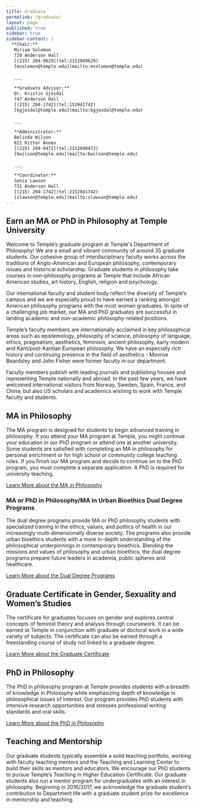 ```yaml
---
title: Graduate
permalink: /graduate/
layout: page
published: true
sidebar: true
sidebar-content: |
  **Chair:**  
   Miriam Solomon  
   729 Anderson Hall  
   [(215) 204-9629](tel:2152049629)  
   [msolomon@temple.edu](mailto:msolomon@temple.edu)  
   
   ___
   
   **Graduate Advisor:**  
   Dr. Kristin Gjesdal  
   747 Anderson Hall  
   [(215) 204-1742](tel:152041742)  
   [kgjesdal@temple.edu](mailto:kgjesdal@temple.edu)  
   
   ___
   
   **Administrator:**  
   Belinda Wilson  
   821 Ritter Annex   
   [(215) 204-0472](tel:2152040472)  
   [bwilson@temple.edu](mailto:bwilson@temple.edu)  
   
   ___

   **Coordinator:**  
   Sonia Lawson  
   731 Anderson Hall    
   [(215) 204-1742](tel:2152041742)   
   [slawson@temple.edu](mailto:slawson@temple.edu)
---
```

## Earn an MA or PhD in Philosophy at Temple University
Welcome to Temple’s graduate program at Temple's Department of Philosophy! We are a small and vibrant community of around 35 graduate students. Our cohesive group of interdisciplinary faculty works across the traditions of Anglo-American and European philosophy, contemporary issues and historical scholarship. Graduate students in philosophy take courses in non-philosophy programs at Temple that include African American studies, art history, English, religion and psychology. 

Our international faculty and student body reflect the diversity of Temple’s campus and we are especially proud to have earned a ranking amongst American philosophy programs with the most women graduates. In spite of a challenging job market, our MA and PhD graduates are successful in landing academic and non-academic philosophy-related positions. 


Temple’s faculty members are internationally acclaimed in key philosophical areas such as epistemology, philosophy of science, philosophy of language, ethics, pragmatism, aesthetics, feminism, ancient philosophy, early modern and Kant/post-Kantian European philosophy. We have an especially rich history and continuing presence in the field of aesthetics - Monroe Beardsley and John Fisher were former faculty in our department. 

Faculty members publish with leading journals and publishing houses and representing Temple nationally and abroad. In the past few years, we have welcomed international visitors from Norway, Sweden, Spain, France, and China, but also US scholars and academics wishing to work with Temple faculty and students. 

## MA in Philosophy
The MA program is designed for students to begin advanced training in philosophy. If you attend your MA program at Temple, you might continue your education in our PhD program or attend one at another university. Some students are satisfied with completing an MA in philosophy for personal enrichment or for high school or community college teaching roles. If you finish our MA program and decide to continue on to the PhD program, you must complete a separate application. A PhD is required for university teaching.

[Learn More about the MA in Philosophy](http://bulletin.temple.edu/graduate/scd/cla/philosophy-ma/)

### MA or PhD in Philosophy/MA in Urban Bioethics Dual Degree Programs
The dual degree programs provide MA or PhD philosophy students with specialized training in the ethics, values, and politics of health in our increasingly multi-dimensionally diverse society. The programs also provide urban bioethics students with a more in-depth understanding of the philosophical underpinnings in contemporary bioethics. Blending the missions and values of philosophy and urban bioethics, the dual degree programs prepare future leaders in academia, public spheres and healthcare.

[Learn More about the Dual Degree Programs](http://www.cla.temple.edu/philosophy/announcing-new-ma-in-philosophymasters-in-urban-bioethics-dual-degree-program/)

## Graduate Certificate in Gender, Sexuality and Women’s Studies
The certificate for graduates focuses on gender and explores central concepts of feminist theory and analysis through coursework. It can be earned at Temple in conjunction with graduate or doctoral work in a wide variety of subjects. The certificate can also be earned through a freestanding course of study not linked to a graduate degree.

[Learn More about the Graduate Certificate](https://liberalarts.temple.edu/academics/graduate/womens-studies-graduate-certificate)

## PhD in Philosophy
The PhD in philosophy program at Temple provides students with a breadth of knowledge in Philosophy while emphasizing depth of knowledge in philosophical issues of interest. Our program provides PhD students with intensive research opportunities and stresses professional writing standards and oral skills. 

[Learn More about the PhD in Philosophy](http://bulletin.temple.edu/graduate/scd/cla/philosophy-phd/)

## Teaching and Mentorship
Our graduate students typically assemble a solid teaching portfolio, working with faculty teaching mentors and the Teaching and Learning Center to build their skills as mentors and educators. We encourage our PhD students to pursue Temple’s Teaching in Higher Education Certificate. Our graduate students also run a mentor program for undergraduates with an interest in philosophy. Beginning in 2016/2017, we acknowledge the graduate student’s contribution to Department life with a graduate student prize for excellence in mentorship and teaching.
